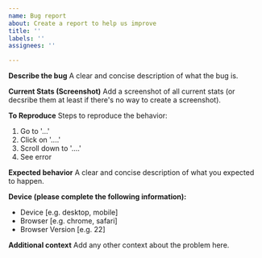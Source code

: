 ```yaml
---
name: Bug report
about: Create a report to help us improve
title: ''
labels: ''
assignees: ''

---
```


**Describe the bug**
A clear and concise description of what the bug is.

**Current Stats (Screenshot)**
Add a screenshot of all current stats (or decsribe them at least if there's no way to create a screenshot).

**To Reproduce**
Steps to reproduce the behavior:
1. Go to '...'
2. Click on '....'
3. Scroll down to '....'
4. See error

**Expected behavior**
A clear and concise description of what you expected to happen.

**Device (please complete the following information):**
 - Device [e.g. desktop, mobile]
 - Browser [e.g. chrome, safari]
 - Browser Version [e.g. 22]

**Additional context**
Add any other context about the problem here.
